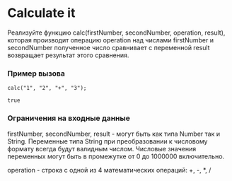 # Calculate it
Реализуйте функцию calc(firstNumber, secondNumber, operation, result), которая  производит операцию operation над числами firstNumber и secondNumber полученное число сравнивает с переменной result возвращает результат этого сравнения.

### Пример вызова
```
calc("1", "2", "+", "3");
```
```
true
```
### Ограничения на входные данные
firstNumber, secondNumber, result - могут быть как типа Number так и String.
Переменные типа String при преобразовании к числовому формату всегда будут
валидным числом. Числовые значения переменных могут быть в промежутке от
0 до 1000000 включительно.

operation - строка c одной из 4 математических операций: +, -, *, /